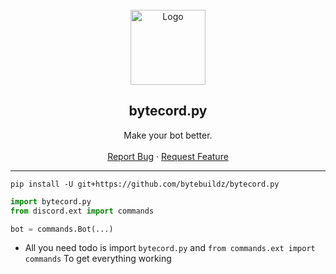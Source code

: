<br/>
<div align="center">
  <a href="https://github.com/bytebuildz/bytecord.py">
    <img src="https://discord.com/assets/9f6f9cd156ce35e2d94c0e62e3eff462.png" alt="Logo" width="120" height="120">
  </a>
  
  <h2 align="center">bytecord.py</h3>

  <p align="center">
    Make your bot better.
    <br />
    <br />
    <a href="https://github.com/bytebuildz/bytecord.py/issues">Report Bug</a>
    ·
    <a href="https://github.com/bytebuildz/bytecord.py/issues">Request Feature</a>
  </p>
</div>

---------------------------------------

```
pip install -U git+https://github.com/bytebuildz/bytecord.py
```

```py
import bytecord.py
from discord.ext import commands

bot = commands.Bot(...)
```
- All you need todo is import `bytecord.py` and `from commands.ext import commands` To get everything working